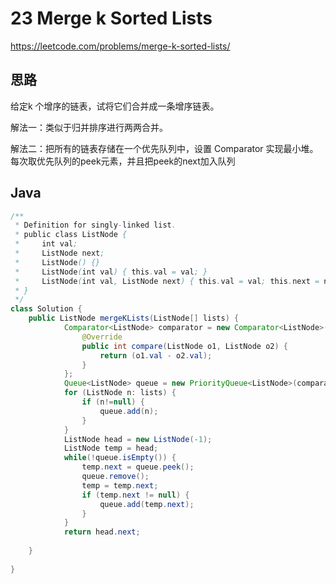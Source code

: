 # 23 Merge k Sorted Lists

https://leetcode.com/problems/merge-k-sorted-lists/



## 思路

给定k 个增序的链表，试将它们合并成一条增序链表。

解法一：类似于归并排序进行两两合并。

解法二：把所有的链表存储在一个优先队列中，设置 Comparator 实现最小堆。每次取优先队列的peek元素，并且把peek的next加入队列

## Java

```java
/**
 * Definition for singly-linked list.
 * public class ListNode {
 *     int val;
 *     ListNode next;
 *     ListNode() {}
 *     ListNode(int val) { this.val = val; }
 *     ListNode(int val, ListNode next) { this.val = val; this.next = next; }
 * }
 */
class Solution {
    public ListNode mergeKLists(ListNode[] lists) {
            Comparator<ListNode> comparator = new Comparator<ListNode>() {
                @Override
                public int compare(ListNode o1, ListNode o2) {
                    return (o1.val - o2.val);
                }
            };
            Queue<ListNode> queue = new PriorityQueue<ListNode>(comparator);
            for (ListNode n: lists) {
                if (n!=null) {
                    queue.add(n);
                }
            }
            ListNode head = new ListNode(-1);
            ListNode temp = head;
            while(!queue.isEmpty()) {
                temp.next = queue.peek();
                queue.remove();
                temp = temp.next;
                if (temp.next != null) {
                    queue.add(temp.next);
                }
            }
            return head.next;
        
    }
    
}
```

